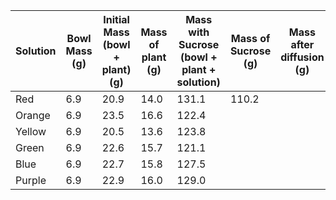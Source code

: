 | Solution | Bowl Mass (g) | Initial Mass (bowl + plant) (g) | Mass of plant (g) | Mass with Sucrose (bowl + plant + solution) | Mass of Sucrose (g) | Mass after diffusion (g) | Mass Difference | % change |     |
| -------- | ------------- | ------------------------------- | ----------------- | ------------------------------------------- | ------------------- | ------------------------ | --------------- | -------- | --- |
| Red      | 6.9           | 20.9                            | 14.0              | 131.1                                       | 110.2                    |                          |                 |          |     |
| Orange   | 6.9           | 23.5                            | 16.6              | 122.4                                       |                     |                          |                 |          |     |
| Yellow   | 6.9           | 20.5                            | 13.6              | 123.8                                       |                     |                          |                 |          |     |
| Green    | 6.9           | 22.6                            | 15.7              | 121.1                                       |                     |                          |                 |          |     |
| Blue     | 6.9           | 22.7                            | 15.8              | 127.5                                       |                     |                          |                 |          |     |
| Purple   | 6.9           | 22.9                            | 16.0              | 129.0                                       |                     |                          |                 |          |     |
